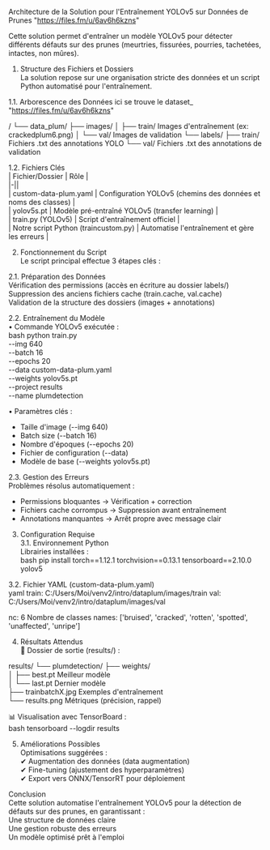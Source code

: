  Architecture de la Solution pour l'Entraînement YOLOv5 sur Données de Prunes  "https://files.fm/u/6av6h6kzns"

Cette solution permet d'entraîner un modèle YOLOv5 pour détecter différents défauts sur des prunes (meurtries, fissurées, pourries, tachetées, intactes, non mûres).  



 1. Structure des Fichiers et Dossiers  
La solution repose sur une organisation stricte des données et un script Python automatisé pour l'entraînement.  

 1.1. Arborescence des Données  ici se trouve le dataset_  "https://files.fm/u/6av6h6kzns" 

/
└── data_plum/
    ├── images/
    │   ├── train/           Images d'entraînement (ex: crackedplum6.png)
    │   └── val/             Images de validation
    └── labels/
        ├── train/           Fichiers .txt des annotations YOLO
        └── val/             Fichiers .txt des annotations de validation


 1.2. Fichiers Clés  
| Fichier/Dossier | Rôle |  
|-||  
| custom-data-plum.yaml | Configuration YOLOv5 (chemins des données et noms des classes) |  
| yolov5s.pt | Modèle pré-entraîné YOLOv5 (transfer learning) |  
| train.py (YOLOv5) | Script d'entraînement officiel |  
| Notre script Python (traincustom.py) | Automatise l'entraînement et gère les erreurs |  



 2. Fonctionnement du Script  
Le script principal effectue 3 étapes clés :  

 2.1. Préparation des Données  
Vérification des permissions (accès en écriture au dossier labels/)  
Suppression des anciens fichiers cache (train.cache, val.cache)  
Validation de la structure des dossiers (images + annotations)  

 2.2. Entraînement du Modèle  
•	Commande YOLOv5 exécutée :  
bash
python train.py \
  --img 640 \
  --batch 16 \
  --epochs 20 \
  --data custom-data-plum.yaml \
  --weights yolov5s.pt \
  --project results \
  --name plumdetection

•	Paramètres clés :  
- Taille d'image (--img 640)  
- Batch size (--batch 16)  
- Nombre d'époques (--epochs 20)  
- Fichier de configuration (--data)  
- Modèle de base (--weights yolov5s.pt)  

 2.3. Gestion des Erreurs  
 Problèmes résolus automatiquement :  
- Permissions bloquantes → Vérification + correction  
- Fichiers cache corrompus → Suppression avant entraînement  
- Annotations manquantes → Arrêt propre avec message clair  



 3. Configuration Requise  
 3.1. Environnement Python  
 Librairies installées :  
bash
pip install torch==1.12.1 torchvision==0.13.1 tensorboard==2.10.0 yolov5


 3.2. Fichier YAML (custom-data-plum.yaml)  
yaml
train: C:/Users/Moi/venv2/intro/dataplum/images/train
val: C:/Users/Moi/venv2/intro/dataplum/images/val

nc: 6   Nombre de classes
names: ['bruised', 'cracked', 'rotten', 'spotted', 'unaffected', 'unripe']




 4. Résultats Attendus  
📂 Dossier de sortie (results/) :  

results/
└── plumdetection/
    ├── weights/  
    │   ├── best.pt        Meilleur modèle  
    │   └── last.pt        Dernier modèle  
    ├── trainbatchX.jpg   Exemples d'entraînement  
    └── results.png        Métriques (précision, rappel)  


📊 Visualisation avec TensorBoard :  
bash
tensorboard --logdir results

 5. Améliorations Possibles  
 	Optimisations suggérées :  
✔ Augmentation des données (data augmentation)  
✔ Fine-tuning (ajustement des hyperparamètres)  
✔ Export vers ONNX/TensorRT pour déploiement  

 Conclusion  
Cette solution automatise l'entraînement YOLOv5 pour la détection de défauts sur des prunes, en garantissant :  
 Une structure de données claire  
Une gestion robuste des erreurs  
Un modèle optimisé prêt à l'emploi  



